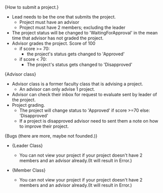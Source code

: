 {How to submit a project.}
- Lead needs to be the one that submits the project. 
  - Project must have an advisor
  - Project must have 2 members; excluding the leader
- The project status will be changed to 'WaitingForApproval' in the mean time that advisor has not graded the project.
- Advisor grades the project. Score of 100
  - if score >= 70: 
    - the project's status gets changed to 'Approved'
  - if score < 70:
    - The project's status gets changed to 'Disapproved'

{Advisor class}
- Advisor class is a former faculty class that is advising a project.
  - An advisor can only advise 1 project.
- Advisor can check their inbox for request to evaluate sent by leader of the project.
- Project grading.
  - The project will change status to 'Approved' if score >=70 else: 'Disapproved'
  - If a project is disapproved advisor need to sent them a note on how to improve their project.

{Bugs (there are more, maybe not founded.)}
- {Leader Class}
  - You can not view your project if your project doesn't have 2 members and an advisor already.(It will result in Error.) 

- {Member Class}
  - You can not view your project if your project doesn't have 2 members and an advisor already.(It will result in Error.)